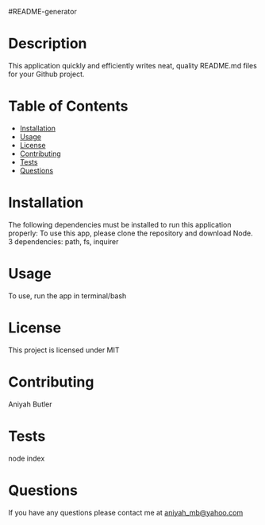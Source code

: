 #README-generator

# Description

This application quickly and efficiently writes neat, quality README.md files for your Github project.

# Table of Contents

- [Installation](#installation)
- [Usage](#usage)
- [License](#license)
- [Contributing](#contributing)
- [Tests](#tests)
- [Questions](#questions)

# Installation

The following dependencies must be installed to run this application properly: To use this app, please clone the repository and download Node. 3 dependencies: path, fs, inquirer

# Usage

To use, run the app in terminal/bash

# License

This project is licensed under MIT

# Contributing

Aniyah Butler

# Tests

node index

# Questions

If you have any questions please contact me at aniyah_mb@yahoo.com

